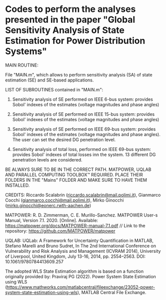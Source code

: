 # Codes to perform the analyses presented in the paper "Global Sensitivity Analysis of State Estimation for Power Distribution Systems"

MAIN ROUTINE: 

File "MAIN.m", which allows to perform sensitivity analysis (SA) of state estimation (SE) and SE-based applications. 

LIST OF SUBROUTINES contained in "MAIN.m":

1) Sensitivity analysis of SE performed on IEEE 6-bus system: provides Sobol' indexes of the estimates (voltage magnitudes and phase angles)

2) Sensitivity analysis of SE performed on IEEE 15-bus system: provides Sobol' indexes of the estimates (voltage magnitudes and phase angles)

3) Sensitivity analysis of SE performed on IEEE 69-bus system: provides Sobol' indexes of the estimates (voltage magnitudes and phase angles). The user can set the desired DG penetration level.

4) Sensitivity analysis of total loss, performed on IEEE 69-bus system: provides Sobol' indexes of total losses inn the system. 13 different DG penetration levels are considered.

BE ALWAYS SURE TO BE IN THE CORRECT PATH.
MATPOWER, UQLAB AND PARALLEL COMPUTING TOOLBOX™ REQUIRED. PLACE THEIR FOLDERS IN THE "Mains" FOLDER AND MAKE SURE TO HAVE THEM INSTALLED.

CREDITS:
Riccardo Scalabrin (riccardo.scalabrin@mail.polimi.it), Gianmarco Cocchi (gianmarco.cocchi@mail.polimi.it), Mirko Ginocchi (mirko.ginocchi@eonerc.rwth-aachen.de)

MATPOWER: 
R. D. Zimmerman, C. E. Murillo-Sanchez. MATPOWER User-s Manual, Version 7.1. 2020. [Online]. Available: https://matpower.org/docs/MATPOWER-manual-7.1.pdf // Link to the repository: https://github.com/MATPOWER/matpower

UQLAB: 
UQLab: A Framework for Uncertainty Quantification in MATLAB, Stefano Marelli and Bruno Sudret, In The 2nd International Conference on Vulnerability and Risk Analysis and Management (ICVRAM 2014), University of Liverpool, United Kingdom, July 13-16, 2014, pp. 2554–2563. DOI: 10.1061/9780784413609.257

The adopted WLS State Estimation algorithm is based on a function originally provided by: Praviraj PG (2022). Power System State Estimation using WLS (https://www.mathworks.com/matlabcentral/fileexchange/23052-power-system-state-estimation-using-wls), MATLAB Central File Exchange.
